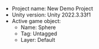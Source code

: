 <!-- UNITY CODE ASSIST INSTRUCTIONS START -->
- Project name: New Demo Project
- Unity version: Unity 2022.3.33f1
- Active game object:
  - Name: Sphere
  - Tag: Untagged
  - Layer: Default
<!-- UNITY CODE ASSIST INSTRUCTIONS END -->